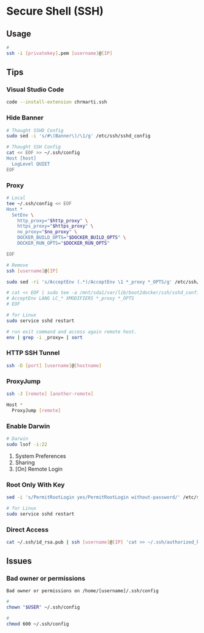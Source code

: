 # Secure Shell (SSH)

## Usage

```sh
#
ssh -i [privatekey].pem [username]@[IP]
```

## Tips

### Visual Studio Code

```sh
code --install-extension chrmarti.ssh
```

### Hide Banner

```sh
# Thought SSHD Config
sudo sed -i 's/#\(Banner\)/\1/g' /etc/ssh/sshd_config

# Thought SSH Config
cat << EOF >> ~/.ssh/config
Host [host]
  LogLevel QUIET
EOF
```

### Proxy

```sh
# Local
tee ~/.ssh/config << EOF
Host *
  SetEnv \
    http_proxy="$http_proxy" \
    https_proxy="$https_proxy" \
    no_proxy="$no_proxy" \
    DOCKER_BUILD_OPTS="$DOCKER_BUILD_OPTS" \
    DOCKER_RUN_OPTS="$DOCKER_RUN_OPTS"

EOF

# Remove
ssh [username]@[IP]

sudo sed -ri 's/AcceptEnv (.*)/AcceptEnv \1 *_proxy *_OPTS/g' /etc/ssh/sshd_config

# cat << EOF | sudo tee -a /mnt/sda1/var/lib/boot2docker/ssh/sshd_config
# AcceptEnv LANG LC_* XMODIFIERS *_proxy *_OPTS
# EOF

# for Linux
sudo service sshd restart
```

```sh
# run exit command and access again remote host.
env | grep -i _proxy= | sort
```

### HTTP SSH Tunnel

<!--
https://github.com/mainyaa/RaspberryPi-Mothership/blob/c9b2b676f650a83a741ddc757d9dd69b795ab672/README.md
https://www.ssh.com/ssh/tunneling/example
https://stackabuse.com/how-to-tunnel-http-with-ssh/
-->

```sh
ssh -D [port] [username]@[hostname]
```

### ProxyJump

```sh
ssh -J [remote] [another-remote]
```

```sh
Host *
  ProxyJump [remote]
```

### Enable Darwin

```sh
# Darwin
sudo lsof -i:22
```

1. System Preferences
2. Sharing
3. \[On] Remote Login

### Root Only With Key

```sh
sed -i 's/PermitRootLogin yes/PermitRootLogin without-password/' /etc/ssh/sshd_config
```

```sh
# for Linux
sudo service sshd restart
```

### Direct Access

```sh
cat ~/.ssh/id_rsa.pub | ssh [username]@[IP] 'cat >> ~/.ssh/authorized_keys'
```

<!-- ###

```sh
sudo sed -i '/^Port 22.*/a Port 8000' /etc/ssh/sshd_config

sudo systemctl restart sshd
``` -->

## Issues

### Bad owner or permissions

```log
Bad owner or permissions on /home/[username]/.ssh/config
```

```sh
#
chown "$USER" ~/.ssh/config

#
chmod 600 ~/.ssh/config
```
